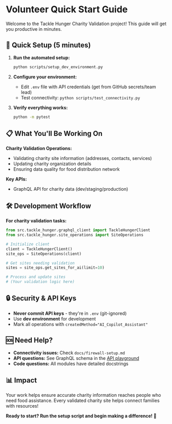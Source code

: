 # Volunteer Quick Start Guide

Welcome to the Tackle Hunger Charity Validation project! This guide will get you productive in minutes.

## 🚀 Quick Setup (5 minutes)

1. **Run the automated setup:**
   ```bash
   python scripts/setup_dev_environment.py
   ```

2. **Configure your environment:**
   - Edit `.env` file with API credentials (get from GitHub secrets/team lead)
   - Test connectivity: `python scripts/test_connectivity.py`

3. **Verify everything works:**
   ```bash
   python -m pytest
   ```

## 📋 What You'll Be Working On

**Charity Validation Operations:**
- Validating charity site information (addresses, contacts, services)
- Updating charity organization details
- Ensuring data quality for food distribution network

**Key APIs:**
- GraphQL API for charity data (dev/staging/production)

## 🛠 Development Workflow

**For charity validation tasks:**
```python
from src.tackle_hunger.graphql_client import TackleHungerClient
from src.tackle_hunger.site_operations import SiteOperations

# Initialize client
client = TackleHungerClient()
site_ops = SiteOperations(client)

# Get sites needing validation
sites = site_ops.get_sites_for_ai(limit=10)

# Process and update sites
# (Your validation logic here)
```

## 🔒 Security & API Keys

- **Never commit API keys** - they're in `.env` (git-ignored)
- Use **dev environment** for development
- Mark all operations with `createdMethod="AI_Copilot_Assistant"`

## 🆘 Need Help?

- **Connectivity issues:** Check `docs/firewall-setup.md`
- **API questions:** See GraphQL schema in the [API playground](https://devapi.sboc.us/graphql)
- **Code questions:** All modules have detailed docstrings

## 📊 Impact

Your work helps ensure accurate charity information reaches people who need food assistance. Every validated charity site helps connect families with resources!

**Ready to start? Run the setup script and begin making a difference! 🎯**
